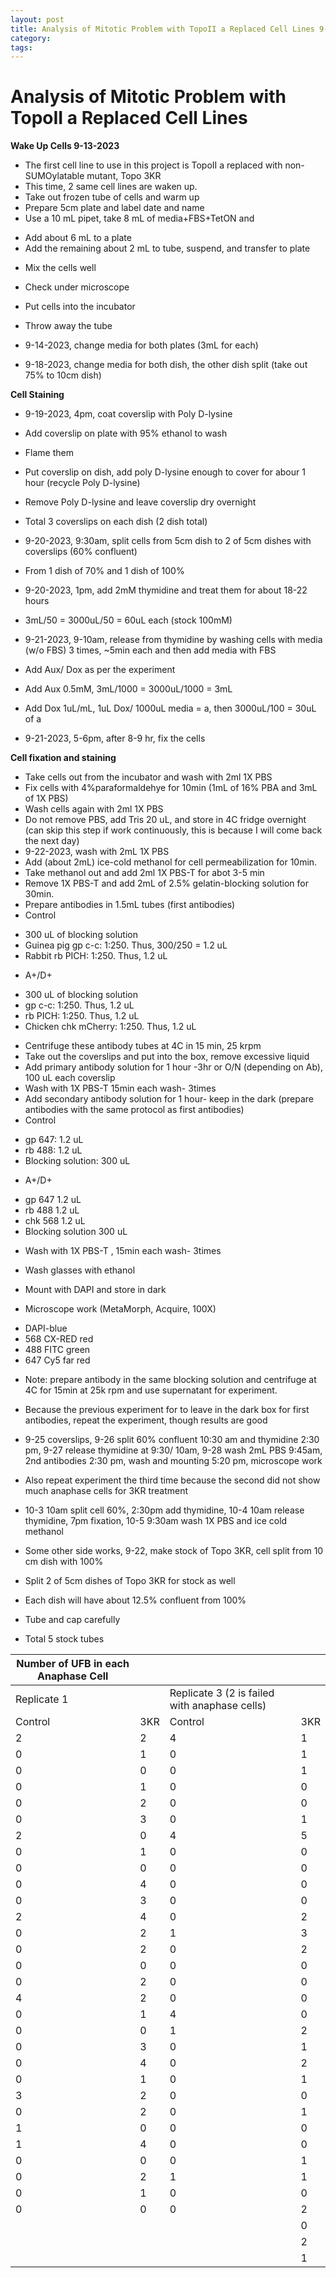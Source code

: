 ```yaml
---
layout: post
title: Analysis of Mitotic Problem with TopoII a Replaced Cell Lines 9-13-2023
category:
tags:
---
```


# Analysis of Mitotic Problem with TopoII a Replaced Cell Lines

**Wake Up Cells 9-13-2023**
- The first cell line to use in this project is TopoII a replaced with non-SUMOylatable mutant, Topo 3KR
- This time, 2 same cell lines are waken up.
- Take out frozen tube of cells and warm up
- Prepare 5cm plate and label date and name
- Use a 10 mL pipet, take 8 mL of media+FBS+TetON and
+ Add about 6 mL to a plate
+ Add the remaining about 2 mL to tube, suspend, and transfer to plate
- Mix the cells well
- Check under microscope
- Put cells into the incubator
- Throw away the tube

- 9-14-2023, change media for both plates (3mL for each)

- 9-18-2023, change media for both dish, the other dish split (take out 75% to 10cm dish)

**Cell Staining**

- 9-19-2023, 4pm, coat coverslip with Poly D-lysine
- Add coverslip on plate with 95% ethanol to wash
- Flame them
- Put coverslip on dish, add poly D-lysine enough to cover for abour 1 hour (recycle Poly D-lysine)
- Remove Poly D-lysine and leave coverslip dry overnight
- Total 3 coverslips on each dish (2 dish total)

- 9-20-2023, 9:30am, split cells from 5cm dish to 2 of 5cm dishes with coverslips (60% confluent)
- From 1 dish of 70% and 1 dish of 100%
- 9-20-2023, 1pm, add 2mM thymidine and treat them for about 18-22 hours
- 3mL/50 = 3000uL/50 = 60uL each (stock 100mM)
- 9-21-2023, 9-10am, release from thymidine by washing cells with media (w/o FBS) 3 times, ~5min each and then add media with FBS
- Add Aux/ Dox as per the experiment
- Add Aux 0.5mM, 3mL/1000 = 3000uL/1000 = 3mL
- Add Dox 1uL/mL, 1uL Dox/ 1000uL media = a, then 3000uL/100 = 30uL of a
- 9-21-2023, 5-6pm, after 8-9 hr, fix the cells

**Cell fixation and staining**

- Take cells out from the incubator and wash with 2ml 1X PBS
- Fix cells with 4%paraformaldehye for 10min (1mL of 16% PBA and 3mL of 1X PBS)
- Wash cells again with 2ml 1X PBS
- Do not remove PBS, add Tris 20 uL, and store in 4C fridge overnight (can skip this step if work continuously, this is because I will come back the next day)
- 9-22-2023, wash with 2mL 1X PBS
- Add (about 2mL) ice-cold methanol for cell permeabilization for 10min.
- Take methanol out and add 2ml 1X PBS-T for abot 3-5 min
- Remove 1X PBS-T and add 2mL of 2.5% gelatin-blocking solution for 30min.
- Prepare antibodies in 1.5mL tubes (first antibodies)
- Control
+ 300 uL of blocking solution
+ Guinea pig gp c-c: 1:250. Thus, 300/250 = 1.2 uL
+ Rabbit rb PICH: 1:250. Thus, 1.2 uL
- A+/D+
+ 300 uL of blocking solution
+ gp c-c: 1:250. Thus, 1.2 uL
+ rb PICH: 1:250. Thus, 1.2 uL
+ Chicken chk mCherry: 1:250. Thus, 1.2 uL
- Centrifuge these antibody tubes at 4C in 15 min, 25 krpm
- Take out the coverslips and put into the box, remove excessive liquid
- Add primary antibody solution for 1 hour -3hr or O/N (depending on Ab), 100 uL each coverslip
- Wash with 1X PBS-T 15min each wash- 3times
- Add secondary antibody solution for 1 hour- keep in the dark (prepare antibodies with the same protocol as first antibodies)
- Control
+ gp 647: 1.2 uL
+ rb 488: 1.2 uL
+ Blocking solution: 300 uL
- A+/D+
+ gp 647 1.2 uL
+ rb 488 1.2 uL
+ chk 568 1.2 uL
+ Blocking solution 300 uL
- Wash with 1X PBS-T , 15min each wash- 3times
- Wash glasses with ethanol
- Mount with DAPI and store in dark

- Microscope work (MetaMorph, Acquire, 100X)
+ DAPI-blue
+ 568 CX-RED red
+ 488 FITC green
+ 647 Cy5 far red

- Note: prepare antibody in the same blocking solution and centrifuge at 4C for 15min at 25k rpm and use supernatant for experiment.

- Because the previous experiment for to leave in the dark box for first antibodies, repeat the experiment, though results are good
- 9-25 coverslips, 9-26 split 60% confluent 10:30 am and thymidine 2:30 pm, 9-27 release thymidine at 9:30/ 10am, 9-28 wash 2mL PBS 9:45am, 2nd antibodies 2:30 pm, wash and mounting 5:20 pm, microscope work

- Also repeat experiment the third time because the second did not show much anaphase cells for 3KR treatment
- 10-3 10am split cell 60%, 2:30pm add thymidine, 10-4 10am release thymidine, 7pm fixation, 10-5 9:30am wash 1X PBS and ice cold methanol

- Some other side works, 9-22, make stock of Topo 3KR, cell split from 10 cm dish with 100%
- Split 2 of 5cm dishes of Topo 3KR for stock as well
- Each dish will have about 12.5% confluent from 100%
- Tube and cap carefully
- Total 5 stock tubes

| Number of UFB in each Anaphase Cell |     |                                               |     |
|-------------------------------------|-----|-----------------------------------------------|-----|
| Replicate 1                         |     | Replicate 3 (2 is failed with anaphase cells) |     |
| Control                             | 3KR | Control                                       | 3KR |
| 2                                   | 2   | 4                                             | 1   |
| 0                                   | 1   | 0                                             | 1   |
| 0                                   | 0   | 0                                             | 1   |
| 0                                   | 1   | 0                                             | 0   |
| 0                                   | 2   | 0                                             | 0   |
| 0                                   | 3   | 0                                             | 1   |
| 2                                   | 0   | 4                                             | 5   |
| 0                                   | 1   | 0                                             | 0   |
| 0                                   | 0   | 0                                             | 0   |
| 0                                   | 4   | 0                                             | 0   |
| 0                                   | 3   | 0                                             | 0   |
| 2                                   | 4   | 0                                             | 2   |
| 0                                   | 2   | 1                                             | 3   |
| 0                                   | 2   | 0                                             | 2   |
| 0                                   | 0   | 0                                             | 0   |
| 0                                   | 2   | 0                                             | 0   |
| 4                                   | 2   | 0                                             | 0   |
| 0                                   | 1   | 4                                             | 0   |
| 0                                   | 0   | 1                                             | 2   |
| 0                                   | 3   | 0                                             | 1   |
| 0                                   | 4   | 0                                             | 2   |
| 0                                   | 1   | 0                                             | 1   |
| 3                                   | 2   | 0                                             | 0   |
| 0                                   | 2   | 0                                             | 1   |
| 1                                   | 0   | 0                                             | 0   |
| 1                                   | 4   | 0                                             | 0   |
| 0                                   | 0   | 0                                             | 1   |
| 0                                   | 2   | 1                                             | 1   |
| 0                                   | 1   | 0                                             | 0   |
| 0                                   | 0   | 0                                             | 2   |
|                                     |     |                                               | 0   |
|                                     |     |                                               | 2   |
|                                     |     |                                               | 1   |


